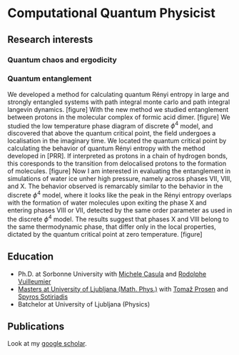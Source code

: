# Computational Quantum Physicist




## Research interests

### Quantum chaos and ergodicity


### Quantum entanglement

We developed a method for calculating quantum Rényi entropy in large and strongly entangled systems with path integral monte carlo and path integral langevin dynamics. 
[figure]
With the new method we studied entanglement between protons in the molecular complex of formic acid dimer. 
[figure]
We studied the low temperature phase diagram of discrete $\phi^4$ model, and discovered that above the quantum critical point, the field undergoes a localisation in the imaginary time. We located the quantum critical point by calculating the behavior of quantum Rényi entropy with the method developed in [PRR]. 
If interpreted as protons in a chain of hydrogen bonds, this coresponds to the transition from delocalised protons to the formation of molecules. 
[figure]
Now I am interested in evaluating the entanglement in simulations of water ice unher high pressure, namely across phases VII, VIII, and X. The behavior observed is remarcably similar to the behavior in the discrete $\phi^4$ model, where it looks like the peak in the Rényi entropy overlaps with the formation of water molecules upon exiting the phase X and entering phases VIII or VII, detected by the same order parameter as used in the discrete $\phi^4$ model. The results suggest that phases X and VIII belong to the same thermodynamic phase, that differ only in the local properties, dictated by the quantum critical point at zero temperature.
[figure]


## Education
- Ph.D. at Sorbonne University with [Michele Casula](http://www-ext.impmc.upmc.fr/~casula/) and [Rodolphe Vuilleumier](https://scholar.google.com/citations?user=kmAqQqMAAAAJ&hl=en)
- [Masters at University of Ljubljana (Math. Phys.)](https://repozitorij.uni-lj.si/IzpisGradiva.php?id=117645&lang=eng) with [Tomaž Prosen](https://chaos.fmf.uni-lj.si/members/professor-tomaz-prosen/) and [Spyros Sotiriadis](https://www.physics.uoc.gr/en/faculty/s.sotiriadis)
- Batchelor at University of Ljubljana (Physics)

## Publications
Look at my [google scholar](https://scholar.google.com/citations?user=OPxh1gMAAAAJ&hl=en).


